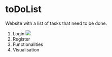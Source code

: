 # toDoList
Website with a list of tasks that need to be done.

1. Login
![](img/opisane/logowanie.png)
2. Register
3. Functionalities
4. Visualisation
